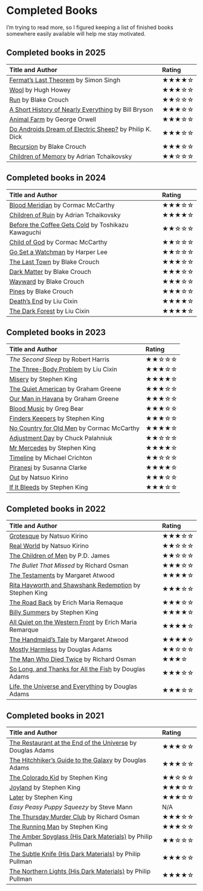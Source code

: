 <!---
# This file is distributed under the Creative Commons Attribution 4.0
# International License. To view a copy of this license, please visit
# <http://creativecommons.org/licenses/by/4.0/>.

collections:
  - 'notes'
  - 'reading'
git: '$Metadata$'
template: _templates/note.html.twig
--->

Completed Books
===============

I’m trying to read more, so I figured keeping a list of finished books
somewhere easily available will help me stay motivated.


## Completed books in 2025

| Title and Author                                           | Rating |
|:-----------------------------------------------------------|:-------|
| [Fermat’s Last Theorem][] by Simon Singh                   | ★★★★☆  |
| [Wool][] by Hugh Howey                                     | ★★★☆☆  |
| [Run][] by Blake Crouch                                    | ★★☆☆☆  |
| [A Short History of Nearly Everything][] by Bill Bryson    | ★★★☆☆  |
| [Animal Farm][] by George Orwell                           | ★★★☆☆  |
| [Do Androids Dream of Electric Sheep?][] by Philip K. Dick | ★★★☆☆  |
| [Recursion][] by Blake Crouch                              | ★★★☆☆  |
| [Children of Memory][] by Adrian Tchaikovsky               | ★★☆☆☆  |

  [Fermat’s Last Theorem]: <https://en.wikipedia.org/wiki/Fermat%27s_Last_Theorem_(book)>
  [Wool]: <https://en.wikipedia.org/wiki/Silo_(series)>
  [Run]: <https://en.wikipedia.org/wiki/Special:BookSources?isbn=9780593874790>
  [A Short History of Nearly Everything]: <https://en.wikipedia.org/wiki/A_Short_History_of_Nearly_Everything>
  [Animal Farm]: <https://en.wikipedia.org/wiki/Animal_Farm>
  [Do Androids Dream of Electric Sheep?]: <https://en.wikipedia.org/wiki/Do_Androids_Dream_of_Electric_Sheep%3F>
  [Recursion]: <https://en.wikipedia.org/wiki/Recursion_(Crouch_novel)>
  [Children of Memory]: <https://en.wikipedia.org/wiki/Children_of_Memory_(novel)>


## Completed books in 2024

| Title and Author                                       | Rating |
|:-------------------------------------------------------|:-------|
| [Blood Meridian][] by Cormac McCarthy                  | ★★★☆☆  |
| [Children of Ruin][] by Adrian Tchaikovsky             | ★★★★☆  |
| [Before the Coffee Gets Cold][] by Toshikazu Kawaguchi | ★★☆☆☆  |
| [Child of God][] by Cormac McCarthy                    | ★★☆☆☆  |
| [Go Set a Watchman][] by Harper Lee                    | ★★☆☆☆  |
| [The Last Town][] by Blake Crouch                      | ★★★☆☆  |
| [Dark Matter][] by Blake Crouch                        | ★★★☆☆  |
| [Wayward][The Last Town] by Blake Crouch               | ★★★☆☆  |
| [Pines][The Last Town] by Blake Crouch                 | ★★★☆☆  |
| [Death’s End][] by Liu Cixin                           | ★★★★☆  |
| [The Dark Forest][] by Liu Cixin                       | ★★★★☆  |

  [Blood Meridian]: <https://en.wikipedia.org/wiki/Blood_Meridian>
  [Children of Ruin]: <https://en.wikipedia.org/wiki/Children_of_Ruin>
  [Before the Coffee Gets Cold]: <https://en.wikipedia.org/wiki/Before_the_Coffee_Gets_Cold>
  [Child of God]: <https://en.wikipedia.org/wiki/Child_of_God>
  [Go Set a Watchman]: <https://en.wikipedia.org/wiki/Go_Set_a_Watchman>
  [The Last Town]: <https://en.wikipedia.org/wiki/The_Wayward_Pines_Trilogy>
  [Dark Matter]: <https://en.wikipedia.org/wiki/Dark_Matter_(Crouch_novel)>
  [Death’s End]: <https://en.wikipedia.org/wiki/Death%27s_End>
  [The Dark Forest]: <https://en.wikipedia.org/wiki/The_Dark_Forest>


## Completed books in 2023

| Title and Author                              | Rating |
|:----------------------------------------------|:-------|
| *The Second Sleep* by Robert Harris           | ★★☆☆☆  |
| [The Three-Body Problem][] by Liu Cixin       | ★★★☆☆  |
| [Misery][] by Stephen King                    | ★★★★☆  |
| [The Quiet American][] by Graham Greene       | ★★★☆☆  |
| [Our Man in Havana][] by Graham Greene        | ★★★☆☆  |
| [Blood Music][] by Greg Bear                  | ★★★☆☆  |
| [Finders Keepers][] by Stephen King           | ★★★☆☆  |
| [No Country for Old Men][] by Cormac McCarthy | ★★★★☆  |
| [Adjustment Day][] by Chuck Palahniuk         | ★★☆☆☆  |
| [Mr Mercedes][] by Stephen King               | ★★★★☆  |
| [Timeline][] by Michael Crichton              | ★★☆☆☆  |
| [Piranesi][] by Susanna Clarke                | ★★★★☆  |
| [Out][] by Natsuo Kirino                      | ★★★☆☆  |
| [If It Bleeds][] by Stephen King              | ★★★☆☆  |

  [The Three-Body Problem]: <https://en.wikipedia.org/wiki/The_Three-Body_Problem_(novel)>
  [Misery]: <https://en.wikipedia.org/wiki/Misery_(novel)>
  [The Quiet American]: <https://en.wikipedia.org/wiki/The_Quiet_American>
  [Our Man in Havana]: <https://en.wikipedia.org/wiki/Our_Man_in_Havana>
  [Blood Music]: <https://en.wikipedia.org/wiki/Blood_Music_(novel)>
  [Finders Keepers]: <https://en.wikipedia.org/wiki/Finders_Keepers_(King_novel)>
  [No Country for Old Men]: <https://en.wikipedia.org/wiki/No_Country_for_Old_Men_(novel)>
  [Adjustment Day]: <https://en.wikipedia.org/wiki/Adjustment_Day>
  [Mr Mercedes]: <https://en.wikipedia.org/wiki/Mr._Mercedes>
  [Timeline]: <https://en.wikipedia.org/wiki/Timeline_(novel)>
  [Piranesi]: <https://en.wikipedia.org/wiki/Piranesi_(novel)>
  [Out]: <https://en.wikipedia.org/wiki/Out_(novel)>
  [If It Bleeds]: <https://en.wikipedia.org/wiki/If_It_Bleeds>


## Completed books in 2022

| Title and Author                                           | Rating |
|:-----------------------------------------------------------|:-------|
| [Grotesque][] by Natsuo Kirino                             | ★★★☆☆  |
| [Real World][] by Natsuo Kirino                            | ★★☆☆☆  |
| [The Children of Men][] by P.D. James                      | ★★☆☆☆  |
| *The Bullet That Missed* by Richard Osman                  | ★★★☆☆  |
| [The Testaments][] by Margaret Atwood                      | ★★★★☆  |
| [Rita Hayworth and Shawshank Redemption][] by Stephen King | ★★★☆☆  |
| [The Road Back][] by Erich Maria Remaque                   | ★★★☆☆  |
| [Billy Summers][] by Stephen King                          | ★★★★☆  |
| [All Quiet on the Western Front][] by Erich Maria Remarque | ★★★★☆  |
| [The Handmaid’s Tale][] by Margaret Atwood                 | ★★★★☆  |
| [Mostly Harmless][] by Douglas Adams                       | ★★☆☆☆  |
| [The Man Who Died Twice][] by Richard Osman                | ★★★☆   |
| [So Long, and Thanks for All the Fish][] by Douglas Adams  | ★★★☆☆  |
| [Life, the Universe and Everything][] by Douglas Adams     | ★★★☆☆  |

  [Grotesque]: <https://en.wikipedia.org/wiki/Grotesque_(novel)>
  [Real World]: <https://en.wikipedia.org/wiki/Real_World_(novel)>
  [The Children of Men]: <https://en.wikipedia.org/wiki/The_Children_of_Men>
  [The Testaments]: <https://en.wikipedia.org/wiki/The_Testaments>
  [Rita Hayworth and Shawshank Redemption]: <https://en.wikipedia.org/wiki/Rita_Hayworth_and_Shawshank_Redemption>
  [The Road Back]: <https://en.wikipedia.org/wiki/The_Road_Back>
  [Billy Summers]: <https://en.wikipedia.org/wiki/Billy_Summers>
  [All Quiet on the Western Front]: <https://en.wikipedia.org/wiki/All_Quiet_on_the_Western_Front>
  [The Handmaid’s Tale]: <https://en.wikipedia.org/wiki/The_Handmaid's_Tale>
  [Mostly Harmless]: <https://en.wikipedia.org/wiki/Mostly_Harmless>
  [The Man Who Died Twice]: <https://en.wikipedia.org/wiki/The_Man_Who_Died_Twice_(novel)>
  [So Long, and Thanks for All the Fish]: <https://en.wikipedia.org/wiki/So_Long,_and_Thanks_for_All_the_Fish>
  [Life, the Universe and Everything]: <https://en.wikipedia.org/wiki/Life,_the_Universe_and_Everything>


## Completed books in 2021

| Title and Author                                               | Rating |
|:---------------------------------------------------------------|:-------|
| [The Restaurant at the End of the Universe][] by Douglas Adams | ★★★☆☆  |
| [The Hitchhiker’s Guide to the Galaxy][] by Douglas Adams      | ★★★☆☆  |
| [The Colorado Kid][] by Stephen King                           | ★★☆☆☆  |
| [Joyland][] by Stephen King                                    | ★★★☆☆  |
| [Later][] by Stephen King                                      | ★★★☆☆  |
| *Easy Peasy Puppy Squeezy* by Steve Mann                       | N/A    |
| [The Thursday Murder Club][] by Richard Osman                  | ★★★☆☆  |
| [The Running Man][] by Stephen King                            | ★★★☆☆  |
| [The Amber Spyglass (His Dark Materials)][] by Philip Pullman  | ★★☆☆☆  |
| [The Subtle Knife (His Dark Materials)][] by Philip Pullman    | ★★★☆☆  |
| [The Northern Lights (His Dark Materials)][] by Philip Pullman | ★★★★☆  |

  [The Restaurant at the End of the Universe]: <https://en.wikipedia.org/wiki/The_Restaurant_at_the_End_of_the_Universe>
  [The Hitchhiker’s Guide to the Galaxy]: <https://en.wikipedia.org/wiki/The_Hitchhiker%27s_Guide_to_the_Galaxy_(novel)>
  [The Colorado Kid]: <https://en.wikipedia.org/wiki/The_Colorado_Kid>
  [Joyland]: <https://en.wikipedia.org/wiki/Joyland_(King_novel)>
  [Later]: <https://en.wikipedia.org/wiki/Later_(novel)>
  [The Thursday Murder Club]: <https://en.wikipedia.org/wiki/The_Thursday_Murder_Club>
  [The Running Man]: <https://en.wikipedia.org/wiki/The_Running_Man_(novel)>
  [The Amber Spyglass (His Dark Materials)]: <https://en.wikipedia.org/wiki/The_Amber_Spyglass>
  [The Subtle Knife (His Dark Materials)]: <https://en.wikipedia.org/wiki/The_Subtle_Knife>
  [The Northern Lights (His Dark Materials)]: <https://en.wikipedia.org/wiki/Northern_Lights_(Pullman_novel)>
